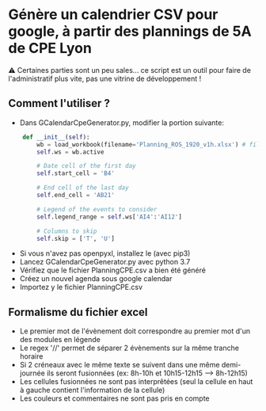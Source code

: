 # Génère un calendrier CSV pour google, à partir des plannings de 5A de CPE Lyon		

:warning: Certaines parties sont un peu sales... ce script est un outil pour faire de l'administratif plus vite, pas une vitrine de développement !

## Comment l'utiliser ?
- Dans GCalendarCpeGenerator.py, modifier la portion suivante:
```python
    def __init__(self):
        wb = load_workbook(filename='Planning_ROS_1920_v1h.xlsx') # file to open
        self.ws = wb.active

        # Date cell of the first day
        self.start_cell = 'B4'

        # End cell of the last day
        self.end_cell = 'AB21'

        # Legend of the events to consider
        self.legend_range = self.ws['AI4':'AI12']

        # Columns to skip
        self.skip = ['T', 'U']

```
- Si vous n'avez pas openpyxl, installez le (avec pip3)
- Lancez GCalendarCpeGenerator.py avec python 3.7 
- Vérifiez que le fichier PlanningCPE.csv a bien été généré
- Créez un nouvel agenda sous google calendar
- Importez y le fichier PlanningCPE.csv 


## Formalisme du fichier excel
- Le premier mot de l'évènement doit correspondre au premier mot d'un des modules en légende
- Le regex '//' permet de séparer 2 évènements sur la même tranche horaire
- Si 2 créneaux avec le même texte se suivent dans une même demi-journée ils seront fusionnées (ex: 8h-10h et 10h15-12h15 --> 8h-12h15)
- Les cellules fusionnées ne sont pas interprêtées (seul la cellule en haut à gauche contient l'information de la cellule)
- Les couleurs et commentaires ne sont pas pris en compte



